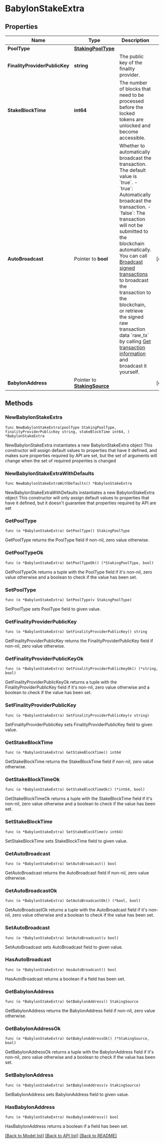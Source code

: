 # BabylonStakeExtra

## Properties

Name | Type | Description | Notes
------------ | ------------- | ------------- | -------------
**PoolType** | [**StakingPoolType**](StakingPoolType.md) |  | 
**FinalityProviderPublicKey** | **string** | The public key of the finality provider. | 
**StakeBlockTime** | **int64** | The number of blocks that need to be processed before the locked tokens are unlocked and become accessible. | 
**AutoBroadcast** | Pointer to **bool** | Whether to automatically broadcast the transaction. The default value is &#x60;true&#x60;.  - &#x60;true&#x60;: Automatically broadcast the transaction. - &#x60;false&#x60;: The transaction will not be submitted to the blockchain automatically. You can call [Broadcast signed transactions](https://www.cobo.com/developers/v2/api-references/transactions/broadcast-signed-transactions) to broadcast the transaction to the blockchain, or retrieve the signed raw transaction data &#x60;raw_tx&#x60; by calling [Get transaction information](https://www.cobo.com/developers/v2/api-references/transactions/get-transaction-information) and broadcast it yourself.  | [optional] 
**BabylonAddress** | Pointer to [**StakingSource**](StakingSource.md) |  | [optional] 

## Methods

### NewBabylonStakeExtra

`func NewBabylonStakeExtra(poolType StakingPoolType, finalityProviderPublicKey string, stakeBlockTime int64, ) *BabylonStakeExtra`

NewBabylonStakeExtra instantiates a new BabylonStakeExtra object
This constructor will assign default values to properties that have it defined,
and makes sure properties required by API are set, but the set of arguments
will change when the set of required properties is changed

### NewBabylonStakeExtraWithDefaults

`func NewBabylonStakeExtraWithDefaults() *BabylonStakeExtra`

NewBabylonStakeExtraWithDefaults instantiates a new BabylonStakeExtra object
This constructor will only assign default values to properties that have it defined,
but it doesn't guarantee that properties required by API are set

### GetPoolType

`func (o *BabylonStakeExtra) GetPoolType() StakingPoolType`

GetPoolType returns the PoolType field if non-nil, zero value otherwise.

### GetPoolTypeOk

`func (o *BabylonStakeExtra) GetPoolTypeOk() (*StakingPoolType, bool)`

GetPoolTypeOk returns a tuple with the PoolType field if it's non-nil, zero value otherwise
and a boolean to check if the value has been set.

### SetPoolType

`func (o *BabylonStakeExtra) SetPoolType(v StakingPoolType)`

SetPoolType sets PoolType field to given value.


### GetFinalityProviderPublicKey

`func (o *BabylonStakeExtra) GetFinalityProviderPublicKey() string`

GetFinalityProviderPublicKey returns the FinalityProviderPublicKey field if non-nil, zero value otherwise.

### GetFinalityProviderPublicKeyOk

`func (o *BabylonStakeExtra) GetFinalityProviderPublicKeyOk() (*string, bool)`

GetFinalityProviderPublicKeyOk returns a tuple with the FinalityProviderPublicKey field if it's non-nil, zero value otherwise
and a boolean to check if the value has been set.

### SetFinalityProviderPublicKey

`func (o *BabylonStakeExtra) SetFinalityProviderPublicKey(v string)`

SetFinalityProviderPublicKey sets FinalityProviderPublicKey field to given value.


### GetStakeBlockTime

`func (o *BabylonStakeExtra) GetStakeBlockTime() int64`

GetStakeBlockTime returns the StakeBlockTime field if non-nil, zero value otherwise.

### GetStakeBlockTimeOk

`func (o *BabylonStakeExtra) GetStakeBlockTimeOk() (*int64, bool)`

GetStakeBlockTimeOk returns a tuple with the StakeBlockTime field if it's non-nil, zero value otherwise
and a boolean to check if the value has been set.

### SetStakeBlockTime

`func (o *BabylonStakeExtra) SetStakeBlockTime(v int64)`

SetStakeBlockTime sets StakeBlockTime field to given value.


### GetAutoBroadcast

`func (o *BabylonStakeExtra) GetAutoBroadcast() bool`

GetAutoBroadcast returns the AutoBroadcast field if non-nil, zero value otherwise.

### GetAutoBroadcastOk

`func (o *BabylonStakeExtra) GetAutoBroadcastOk() (*bool, bool)`

GetAutoBroadcastOk returns a tuple with the AutoBroadcast field if it's non-nil, zero value otherwise
and a boolean to check if the value has been set.

### SetAutoBroadcast

`func (o *BabylonStakeExtra) SetAutoBroadcast(v bool)`

SetAutoBroadcast sets AutoBroadcast field to given value.

### HasAutoBroadcast

`func (o *BabylonStakeExtra) HasAutoBroadcast() bool`

HasAutoBroadcast returns a boolean if a field has been set.

### GetBabylonAddress

`func (o *BabylonStakeExtra) GetBabylonAddress() StakingSource`

GetBabylonAddress returns the BabylonAddress field if non-nil, zero value otherwise.

### GetBabylonAddressOk

`func (o *BabylonStakeExtra) GetBabylonAddressOk() (*StakingSource, bool)`

GetBabylonAddressOk returns a tuple with the BabylonAddress field if it's non-nil, zero value otherwise
and a boolean to check if the value has been set.

### SetBabylonAddress

`func (o *BabylonStakeExtra) SetBabylonAddress(v StakingSource)`

SetBabylonAddress sets BabylonAddress field to given value.

### HasBabylonAddress

`func (o *BabylonStakeExtra) HasBabylonAddress() bool`

HasBabylonAddress returns a boolean if a field has been set.


[[Back to Model list]](../README.md#documentation-for-models) [[Back to API list]](../README.md#documentation-for-api-endpoints) [[Back to README]](../README.md)


